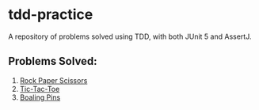 # tdd-practice
A repository of problems solved using TDD, with both JUnit 5 and AssertJ.

## Problems Solved:
1. [Rock Paper Scissors](https://www.codewars.com/kata/5672a98bdbdd995fad00000f/java)
2. [Tic-Tac-Toe](https://www.codewars.com/kata/5216a87cbf53a9c30f0000dc)
3. [Boaling Pins](https://www.codewars.com/kata/585cf93f6ad5e0d9bf000010/java)

